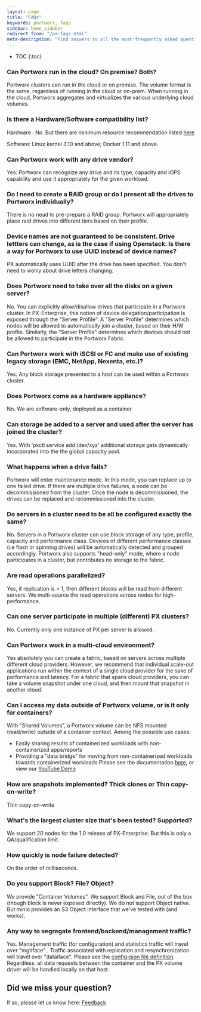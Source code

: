 ```yaml
---
layout: page
title: "FAQs"
keywords: portworx, faqs
sidebar: home_sidebar
redirect_from: "/px-faqs.html"
meta-description: "Find answers to all the most frequently asked questions about Portworx.  Explore our FAQ today!"
---
```

* TOC
{:toc}

### Can Portworx run in the cloud?   On premise?   Both?
Portworx clusters can run in the cloud or on premise.  The volume format is the same, regardless of running in the cloud or on-prem.  When running in the cloud, Portworx aggregates and virtualizes the various underlying cloud volumes.

### Is there a Hardware/Software compatibility list?
Hardware : No. But there are minimum resource recommendation listed [here](/getting-started/px-enterprise.html#step-1-verify-requirements) 

Software:   Linux kernel 3.10 and above;     Docker 1.11 and above.

### Can Portworx work with any drive vendor?
Yes.  Portworx can recognize any drive and its type, capacity and IOPS capability and use it appropriately for the given workload.

### Do I need to create a RAID group or do I present all the drives to Portworx individually?
There is no nead to pre-prepare a RAID group.  Portworx will appropriately place raid drives into different tiers based on their profile.

###  Device names are not guaranteed to be consistent. Drive lettters can change, as is the case if using Openstack.  Is there a way for Portworx to use UUID instead of device names?

PX automatically uses UUID after the drive has been specified.  You don't need to worry about drive letters changing.

### Does Portworx need to take over all the disks on a given server?
No.  You can explicitly allow/disallow drives that participate in a Portworx cluster. In PX-Enterprise, this notion of device delegation/participation is exposed through the "Server Profile".
A "Server Profile" determines which nodes will be allowed to automatically join a cluster, based on their H/W profile.
Similarly, the "Server Profile" determines which devices should not be allowed to participate in the Portworx Fabric.

### Can Portworx work with iSCSI or FC and make use of existing legacy storage (EMC, NetApp, Nexenta, etc.)?
Yes. Any block storage presented to a host can be used within a Portworx cluster.

### Does Portworx come as a hardware appliance?
No.  We are software-only, deployed as a container

### Can storage be added to a server and used after the server has joined the cluster?
Yes.  With 'pxctl service add /dev/xyz' additional storage gets dynamically incorporated into the the global capacity pool.

### What happens when a drive fails?
Portworx will enter maintenance mode.  In this mode, you can replace up to one failed drive.  If there are multiple drive failures, a node can be decommissioned from the cluster.  Once the node is decommissioned, the drives can be replaced and recommissioned into the cluster.

### Do servers in a cluster need to be all be configured exactly the same?
No.  Servers in a Portworx cluster can use block storage of any type, profile, capacity and performance class.
Devices of different performance classes (i.e flash or spinning drives) will be automatically detected and grouped accordingly.
Portworx also supports "head-only" mode, where a node participates in a cluster, but contributes no storage to the fabric.

### Are read operations parallelized?
Yes, if replication is > 1, then different blocks will be read from different servers.   We multi-source the read operations across nodes for high-performance.

### Can one server participate in multiple (different) PX clusters?
No.  Currently only one instance of PX per server is allowed.  

### Can Portworx work in a multi-cloud environment?
Yes absolutely you can create a fabric, based on servers across multiple different cloud providers.
However, we recommend that individual scale-out applications run within the context of a single cloud provider for the sake of performance and latency.    For a fabric that spans cloud providers, you can take a volume snapshot under one cloud, and then mount that snapshot in another cloud.

### Can I access my data outside of Portworx volume, or is it only for containers?
With "Shared Volumes", a Portworx volume can be NFS mounted (read/write) outside of a container context.
Among the possible use cases:
* Easily sharing results of containerized workloads with non-containerized apps/reports
* Providing a "data bridge" for moving from non-containerized workloads towards containerized workloads
Please see the documentation [here](/manage/shared-volumes.html), or view our [YouTube Demo](https://www.youtube.com/watch?v=AIVABlClYAU)

### How are snapshots implemented?    Thick clones or Thin copy-on-write?
Thin copy-on-write

### What's the largest cluster size that's been tested?  Supported?
We support 20 nodes for the 1.0 release of PX-Enterprise.  But this is only a QA/qualification limit.

### How quickly is node failure detected?
On the order of milliseconds. 

### Do you support Block?  File?  Object?
We provide "Container Volumes".   We support Block and File, out of the box (though block is never exposed directly).
We do not support Object native.   But minio provides an S3 Object interface that we've tested with (and works).

### Any way to segregate frontend/backend/management traffic?
Yes.  Management traffic (for configuration) and statistics traffic will travel over "mgtiface" .
Traffic associated with replication and resynchronization will travel over "dataiface".
Please see the [config-json file definition](/control/config-json.html).  
Regardless, all data requests between the container and the PX volume driver will be handled locally on that host.

## Did we miss your question? 
If so, please let us know here: <a class="email" title="Submit feedback" href="mailto:{{site.feedback_email}}?subject={{site.feedback_subject_line}} feedback&body=I have some feedback about the {{page.title}} page"><i class="fa fa-envelope-o"></i> Feedback</a>
